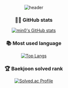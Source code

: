 <div align = 'center'>
  
  <!-- https://github.com/kyechan99/capsule-render -->
  ![header](https://capsule-render.vercel.app/api?type=Waving&color=gradient&height=120&section=header&reversal=true)
  
  ### **🐱‍💻 GitHub stats**
  <!-- https://github.com/anuraghazra/github-readme-stats/blob/master/themes/README.md -->
  
  
  [![min0's GitHub stats](https://github-readme-stats.vercel.app/api?username=gqwer0123&show_icons=true&theme=default&count_private=true)](https://github.com/anuraghazra/github-readme-stats)
  
  
  
  ### **📚 Most used language**
  
  
  [![Top Langs](https://github-readme-stats.vercel.app/api/top-langs/?username=gqwer0123)](https://github.com/anuraghazra/github-readme-stats)
  
  
  
  ### **🏆 Baekjoon solved rank**
  
  
  [![Solved.ac Profile](http://mazassumnida.wtf/api/v2/generate_badge?boj=bqwer0123)](https://solved.ac/bqwer0123)
  

  
</div>
